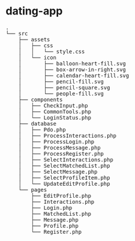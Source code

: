 # dating-app

<pre>
.
└── src
    ├── assets
    │   ├── css
    │   │   └── style.css
    │   └── icon
    │       ├── balloon-heart-fill.svg
    │       ├── box-arrow-in-right.svg
    │       ├── calendar-heart-fill.svg
    │       ├── pencil-fill.svg
    │       ├── pencil-square.svg
    │       └── people-fill.svg
    ├── components
    │   ├── CheckInput.php
    │   ├── CommonTools.php
    │   └── LoginStatus.php
    ├── database
    │   ├── Pdo.php
    │   ├── ProcessInteractions.php
    │   ├── ProcessLogin.php
    │   ├── ProcessMessage.php
    │   ├── ProcessRegister.php
    │   ├── SelectInteractions.php
    │   ├── SelectMatchedList.php
    │   ├── SelectMessage.php
    │   ├── SelectProfileItem.php
    │   └── UpdateEditProfile.php
    └── pages
        ├── EditProfile.php
        ├── Interactions.php
        ├── Login.php
        ├── MatchedList.php
        ├── Message.php
        ├── Profile.php
        └── Register.php
</pre>

